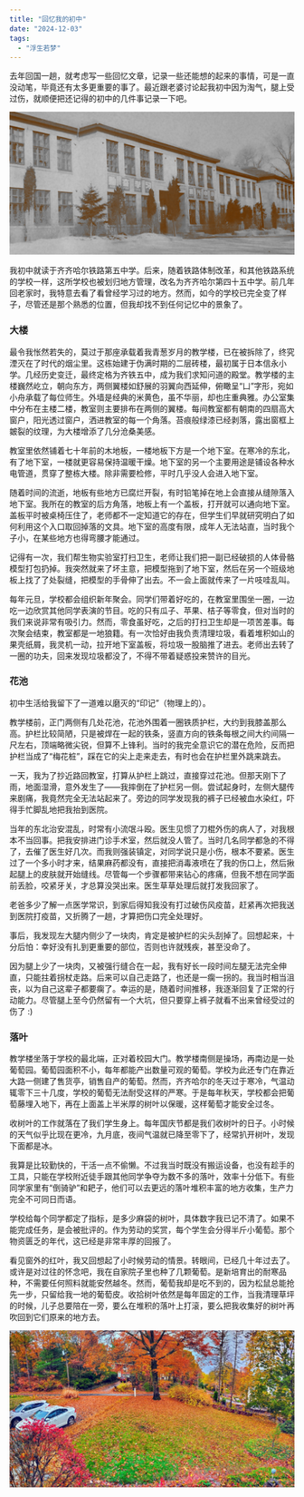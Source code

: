 ```yaml
---
title: "回忆我的初中"
date: "2024-12-03"
tags: 
  - "浮生若梦"
---
```


去年回国一趟，就考虑写一些回忆文章，记录一些还能想的起来的事情，可是一直没动笔，毕竟还有太多更重要的事了。最近跟老婆讨论起我初中因为淘气，腿上受过伤，就顺便把还记得的初中的几件事记录一下吧。

![](school.png)

我初中就读于齐齐哈尔铁路第五中学。后来，随着铁路体制改革，和其他铁路系统的学校一样，这所学校也被划归地方管理，改名为齐齐哈尔第四十五中学。前几年回老家时，我特意去看了看曾经学习过的地方。然而，如今的学校已完全变了样子，尽管还是那个熟悉的位置，但我却找不到任何记忆中的景象了。

### 大楼

最令我怅然若失的，莫过于那座承载着我青葱岁月的教学楼，已在被拆除了，终究湮灭在了时代的烟尘里。这栋始建于伪满时期的二层砖楼，最初属于日本信永小学。几经历史变迁，最终定格为齐铁五中，成为我们求知问道的殿堂。教学楼的主楼巍然屹立，朝向东方，两侧翼楼如舒展的羽翼向西延伸，俯瞰呈“凵”字形，宛如小舟承载了每位师生。外墙是经典的米黄色，虽不华丽，却也庄重典雅。办公室集中分布在主楼二楼，教室则主要排布在两侧的翼楼。每间教室都有朝南的四扇高大窗户，阳光透过窗户，洒进教室的每一个角落。苔痕般绿漆已经剥落，露出窗框上皴裂的纹理，为大楼增添了几分沧桑美感。

教室里依然铺着七十年前的木地板，一楼地板下方是一个地下室。在寒冷的东北，有了地下室，一楼就更容易保持温暖干燥。地下室的另一个主要用途是铺设各种水电管道，贯穿了整栋大楼。除非需要检修，平时几乎没人会进入地下室。

随着时间的流逝，地板有些地方已腐烂开裂，有时铅笔掉在地上会直接从缝隙落入地下室。我所在的教室的后方角落，地板上有一个盖板，打开就可以通向地下室。盖板平时被桌椅压住了，老师都不一定知道它的存在，但学生们早就研究明白了如何利用这个入口取回掉落的文具。地下室的高度有限，成年人无法站直，当时我个子小，在某些地方也得弯腰才能通过。

记得有一次，我们帮生物实验室打扫卫生，老师让我们把一副已经破损的人体骨骼模型打包扔掉。我突然就来了坏主意，把模型拖到了地下室，然后在另一个班级地板上找了了处裂缝，把模型的手骨伸了出去。不一会上面就传来了一片吱哇乱叫。

每年元旦，学校都会组织新年聚会。同学们带着好吃的，在教室里围坐一圈，一边吃一边欣赏其他同学表演的节目。吃的只有瓜子、苹果、桔子等零食，但对当时的我们来说非常有吸引力。然而，零食虽好吃，之后的打扫卫生却是一项苦差事。每次聚会结束，教室都是一地狼籍。有一次恰好由我负责清理垃圾，看着堆积如山的果壳纸屑，我灵机一动，拉开地下室盖板，将垃圾一股脑推了进去。老师出去转了一圈的功夫，回来发现垃圾都没了，不得不带着疑惑投来赞许的目光。

### 花池

初中生活给我留下了一道难以磨灭的“印记”（物理上的）。

教学楼前，正门两侧有几处花池，花池外围着一圈铁质护栏，大约到我膝盖那么高。护栏比较简陋，只是被焊在一起的铁条，竖直方向的铁条每根之间大约间隔一尺左右，顶端略微尖锐，但算不上锋利。当时的我完全意识它的潜在危险，反而把护栏当成了“梅花桩”，踩在它的尖上走来走去，有时也会在护栏里外跳来跳去。

一天，我为了抄近路回教室，打算从护栏上跳过，直接穿过花池。但那天刚下了雨，地面湿滑，意外发生了——我摔倒在了护栏另一侧。尝试起身时，左侧大腿传来剧痛，我竟然完全无法站起来了。旁边的同学发现我的裤子已经被血水染红，吓得手忙脚乱地把我抬到医院。

当年的东北治安混乱，时常有小流氓斗殴。医生见惯了刀棍外伤的病人了，对我根本不当回事。把我安排进门诊手术室，然后就没人管了。当时几名同学都急的不得了，去催了医生好几次。而我则强装镇定，对同学说只是小伤，根本不要紧。医生过了一个多小时才来，结果麻药都没有，直接把消毒液喷在了我的伤口上，然后揪起腿上的皮肤就开始缝线。尽管每一个步骤都带来钻心的疼痛，但我不想在同学面前丢脸，咬紧牙关，才总算没哭出来。医生草草处理后就打发我回家了。

老爸多少了解一点医学常识，到家后得知我没有打过破伤风疫苗，赶紧再次把我送到医院打疫苗，又折腾了一趟，才算把伤口完全处理好。

事后，我发现左大腿内侧少了一块肉，肯定是被护栏的尖头刮掉了。回想起来，十分后怕：幸好没有扎到更重要的部位，否则也许就残疾，甚至没命了。

因为腿上少了一块肉，又被强行缝合在一起，我有好长一段时间左腿无法完全伸直，只能拄着拐杖走路。后来可以自己走路了，也还是一瘸一拐的。我当时相当沮丧，以为自己这辈子都要瘸了。幸运的是，随着时间推移，我逐渐回复了正常的行动能力。尽管腿上至今仍然留有一个大坑，但只要穿上裤子就看不出来曾经受过的伤了 :)

### 落叶

教学楼坐落于学校的最北端，正对着校园大门。教学楼南侧是操场，再南边是一处葡萄园。葡萄园面积不小，每年都能产出数量可观的葡萄。学校为此还专门在靠近大路一侧建了售货亭，销售自产的葡萄。然而，齐齐哈尔的冬天过于寒冷，气温动辄零下三十几度，学校的葡萄无法耐受这样的严寒。于是每年秋天，学校都会把葡萄藤埋入地下，再在上面盖上半米厚的树叶以保暖，这样葡萄才能安全过冬。

收树叶的工作就落在了我们学生身上。每年国庆节都是我们收树叶的日子。小时候的天气似乎比现在更冷，九月底，夜间气温就已降至零下了，经常扒开树叶，发现下面都是冰。

我算是比较勤快的，干活一点不偷懒。不过我当时既没有搬运设备，也没有趁手的工具，只能在学校附近徒手跟其他同学争夺为数不多的落叶，效率十分低下。有些同学家里有“倒骑驴”和耙子，他们可以去更远的落叶堆积丰富的地方收集，生产力完全不可同日而语。

学校给每个同学都定了指标，是多少麻袋的树叶，具体数字我已记不清了。如果不能完成任务，是会被批评的。作为劳动的奖赏，每个学生会分得半斤小葡萄。那个物资匮乏的年代，这已经是非常丰厚的回报了。

看见窗外的红叶，我又回想起了小时候劳动的情景。转眼间，已经几十年过去了。或许是对过往的怀念吧，我在自家院子里也种了几颗葡萄。是新培育出的耐寒品种，不需要任何照料就能安然越冬。然而，葡萄我却是吃不到的，因为松鼠总能抢先一步，只留给我一地的葡萄皮。收拾树叶依然是每年固定的工作，当我清理草坪的时候，儿子总要陪在一旁，要么在堆积的落叶上打滚，要么把我收集好的树叶再吹回到它们原来的地方去。

![](yard.jpg)
